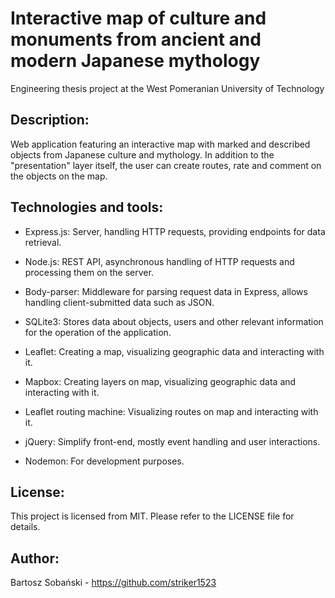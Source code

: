 # Interactive map of culture and monuments from ancient and modern Japanese mythology

Engineering thesis project at the West Pomeranian University of Technology

## Description:
Web application featuring an interactive map with marked and described objects from Japanese culture and mythology.
In addition to the "presentation" layer itself, the user can create routes, rate and comment on the objects on the map.

## Technologies and tools:
- Express.js: Server, handling HTTP requests, providing endpoints for data retrieval.

- Node.js: REST API, asynchronous handling of HTTP requests and processing them on the server.

- Body-parser: Middleware for parsing request data in Express, allows handling client-submitted data such as JSON.

- SQLite3: Stores data about objects, users and other relevant information for the operation of the application.

- Leaflet: Creating a map, visualizing geographic data and interacting with it.

- Mapbox: Creating layers on map, visualizing geographic data and interacting with it.
  
- Leaflet routing machine: Visualizing routes on map and interacting with it.

- jQuery: Simplify front-end, mostly event handling and user interactions.

- Nodemon: For development purposes.

## License:
This project is licensed from MIT. Please refer to the LICENSE file for details.

## Author:
Bartosz Sobański - https://github.com/striker1523
